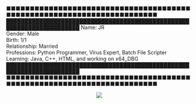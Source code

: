 ■■■■■■■■■■■■■■■■■■■■■■■■■■■■■■■■■■■■■■■■■■■■■■■■■■■■■■■■■■■■■■■■■■■■■■■     
██████████████████████████████████████████████████████████████████████
Name: JR   
Gender: Male   
Birth: 1/1   
Relationship: Married   
Professions: Python Programmer, Virus Expert, Batch File Scripter     
Learning: Java, C++, HTML, and working on x64_DBG   
██████████████████████████████████████████████████████████████████████
■■■■■■■■■■■■■■■■■■■■■■■■■■■■■■■■■■■■■■■■■■■■■■■■■■■■■■■■■■■■■■■■■■■■■■■     
   
      
         
<p align="center">  
<img src="https://cdn.discordapp.com/attachments/909556520767852566/924364595307622420/Untitled173_20210712025351.jpg">
</p>





<!--
**Jr24x/Jr24x** is a ✨ _special_ ✨ repository because its `README.md` (this file) appears on your GitHub profile.

